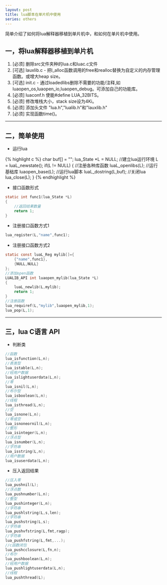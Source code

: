 ```yaml
---
layout: post
title: lua脚本在单片机中使用
series: others
---
```


简单介绍了如何将lua解释器移植到单片机中，和如何在单片机中使用。

## 一，将lua解释器移植到单片机

1. [必须] 删除src文件夹种的lua.c和luac.c文件
2. [可选] lauxlib.c - 把l_alloc函数调用的free和realloc替换为自定义的内存管理函数。或增大heap size。
3. [可选] init.c - 通过loadedlibs删除不需要的功能/注释,如luaopen_os,luaopen_io,luaopen_debug。可添加自己的功能库。
4. [必须] luaconf.h 使能#define LUA_32BITS。
5. [必须] 修改堆栈大小，stack size设为4Ki。
6. [必须] 添加头文件 "lua.h","lualib.h"和"lauxlib.h"
7. [必须] 实现函数time()。

******

## 二，简单使用

- 运行lua

{% highlight c %}
char buf[] = "";
lua_State *L = NULL;
//建立lua运行环境
L = luaL_newstate();
if(L != NULL)
{
    //注册各种库函数
    luaL_openlibs(L);
    //运行基础库
    luaopen_base(L);
    //运行lua脚本
    luaL_dostring(L,buf);
    //关闭lua
    lua_close(L);
}
{% endhighlight %}

- 接口函数形式

```C
static int func1(lua_State *L)
{
    //返回结果数量
    return 1;
}
```

- 注册接口函数方式1

```C
lua_register(L,"name",func1);
```

- 注册接口函数方式2

```C
static const luaL_Reg mylib[]={
    {"name",func1},
    {NULL,NULL}
};
//添加open函数
LUALIB_API int luaopen_mylib(lua_State *L)
{
    luaL_newlib(L,mylib);
    return 1;
}
//注册函数
lua_requiref(L,"mylib",luaopen_mylib,1);
lua_pop(L,1);
```

******

## 三，lua C语言 API

- 判断类

```C
//函数
lua_isfunction(L,n);
//表类型
lua_istable(L,n);
//轻用户数据
lua_islightuserdata(L,n);
//零
lua_isnil(L,n);
//布尔型
lua_isboolean(L,n);
//线程
lua_isthread(L,n);
//空
lua_isnone(L,n);
//零或空
lua_isnoneornil(L,n);
//整形
lua_isinteger(L,n);
//浮点型
lua_isnumber(L,n);
//字符串
lua_isstring(L,n);
//用户数据
lua_isuserdata(L,n);
```

- 压入返回结果

```C
//压入零
lua_pushnil(L);
//浮点数
lua_pushnumber(L,n);
//整型
lua_pushinteger(L,n);
//字符串
lua_pushlstring(L,s,len);
//字符串
lua_pushstring(L,s);
//字符串
lua_pushvfstring(L,fmt,ragp);
//字符串
lua_pushfstring(L,fmt,...);
//c函数闭包
lua_pushcclosure(L,fn,n);
//布尔
lua_pushboolean(L,n);
//轻用户数据
lua_pushlightuserdata(L,n);
//线程
lua_pushthread(L);
```
